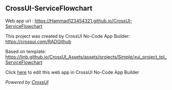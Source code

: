## CrossUI-ServiceFlowchart
Web app url : https://Hammad123454321.github.io/CrossUI-ServiceFlowchart

This project was created by CrossUI No-Code App Builder: https://crossui.com/RADGithub

Based on template: https://linb.github.io/CrossUI_Assets/assets/projects/Simple/xui_project_tpl_ServiceFlowchart

Click [here](https://crossui.com/RADGithub/#!from=github&owner=Hammad123454321&repo=CrossUI-ServiceFlowchart) to edit this web app in CrossUI No-Code App Builder

<i>Powered by [CrossUI](https://crossui.com)</i>
